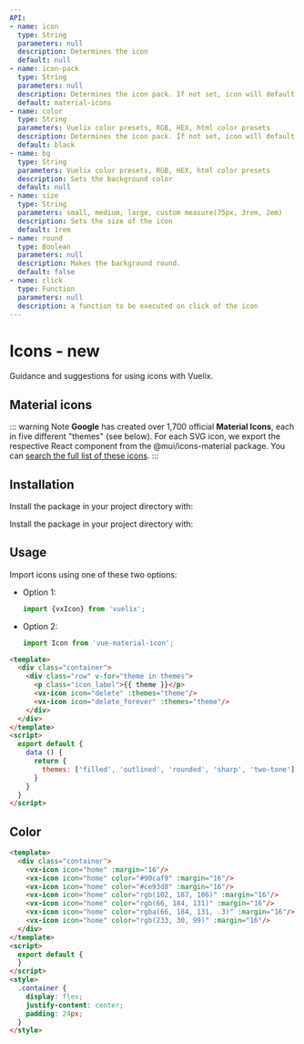 ```yaml
---
API:
- name: icon
  type: String
  parameters: null
  description: Determines the icon
  default: null
- name: icon-pack
  type: String
  parameters: null
  description: Determines the icon pack. If not set, icon will default to Material Icons. ex. FA4 uses fa or fas, FA5 uses fas, far, or fal.
  default: material-icons
- name: color
  type: String
  parameters: Vuelix color presets, RGB, HEX, html color presets
  description: Determines the icon pack. If not set, icon will default to Material Icons. ex. FA4 uses fa or fas, FA5 uses fas, far, or fal.
  default: black
- name: bg
  type: String
  parameters: Vuelix color presets, RGB, HEX, html color presets
  description: Sets the background color
  default: null
- name: size
  type: String
  parameters: small, medium, large, custom measure(75px, 3rem, 2em)
  description: Sets the size of the icon
  default: 1rem
- name: round
  type: Boolean
  parameters: null
  description: Makes the background round.
  default: false
- name: click
  type: Function
  parameters: null
  description: a function to be executed on click of the icon
---
```

# Icons **- new**
<box header>

Guidance and suggestions for using icons with Vuelix.

</box>

<box>

## Material icons
::: warning Note
**Google** has created over 1,700 official **Material Icons**, each in five different "themes" (see below). For each SVG icon, we export the respective React component from the @mui/icons-material package. You can [search the full list of these icons](https://material.io/icons/).
:::

</box>


<box>

## Installation
Install the package in your project directory with:


<Demos-DemoBox language="bash" plugins="command-line" code="
npm install vuelix
">
</Demos-DemoBox>

<Demos-DemoBox language="bash" plugins="command-line" code="
yarn add vuelix
">
</Demos-DemoBox>

Install the package in your project directory with:

<Demos-DemoBox language="bash" plugins="command-line" code="
npm install vue-material-icon
">
</Demos-DemoBox>

<Demos-DemoBox language="bash" plugins="command-line" code="
yarn add vue-material-icon
">
</Demos-DemoBox>

</box>

<box>

## Usage

Import icons using one of these two options:

- Option 1:

  ```javascript
  import {vxIcon} from 'vuelix';
  ```

- Option 2:

  ```javascript
  import Icon from 'vue-material-icon';
  ```

<vuecode md>
<div slot="demo">
  <Demos-Icon-Default />
</div>
<div slot="code">

```html
<template>
  <div class="container">
    <div class="row" v-for="theme in themes">
      <p class="icon_label">{{ theme }}</p>
      <vx-icon icon="delete" :themes="theme"/>
      <vx-icon icon="delete_forever" :themes="theme"/>
    </div>
  </div>
</template>
<script>
  export default {
    data () {
      return {
        themes: ['filled', 'outlined', 'rounded', 'sharp', 'two-tone']
      }
    }
  }
</script>

```


</div>
</vuecode>
</box>


<box>

## Color

<vuecode md>
<div slot="demo">
  <Demos-Icon-Color />
   <Demos-DemoBox code='
<vx-icon icon="home" :margin="16"/>
<vx-icon icon="home" color="#90caf9" :margin="16"/>
<vx-icon icon="home" color="#ce93d8" :margin="16"/>
<vx-icon icon="home" color="rgb(102, 187, 106)" :margin="16"/>
<vx-icon icon="home" color="rgb(66, 184, 131)" :margin="16"/>
<vx-icon icon="home" color="rgba(66, 184, 131, .3)" :margin="16"/>
<vx-icon icon="home" color="rgb(233, 30, 99)" :margin="16"/>
'></Demos-DemoBox>
</div>
<div slot="code">

```html
<template>
  <div class="container">
    <vx-icon icon="home" :margin="16"/>
    <vx-icon icon="home" color="#90caf9" :margin="16"/>
    <vx-icon icon="home" color="#ce93d8" :margin="16"/>
    <vx-icon icon="home" color="rgb(102, 187, 106)" :margin="16"/>
    <vx-icon icon="home" color="rgb(66, 184, 131)" :margin="16"/>
    <vx-icon icon="home" color="rgba(66, 184, 131, .3)" :margin="16"/>
    <vx-icon icon="home" color="rgb(233, 30, 99)" :margin="16"/>
  </div>
</template>
<script>
  export default {
  }
</script>
<style>
  .container {
    display: flex;
    justify-content: center;
    padding: 24px;
  }
</style>

```


</div>
</vuecode>
</box>

